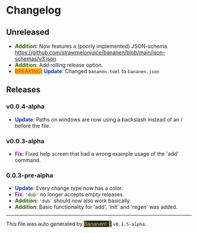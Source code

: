 # Changelog


## Unreleased
            
-  **<span style="color: #336600">Addition</span>**: Now features a (poorly implemented) JSON-schema. <https://github.com/strawmelonjuice/bananen/blob/main/json-schemas/v3.json>
 -  **<span style="color: #336600">Addition</span>**: Add rolling release option.
 - <span style="color: red; background-color: #ffcc00">BREAKING!</span> **<span style="color: #0033cc">Update</span>**: Changed `bananen.toml` to `bananen.json`
 

## Releases




### v0.0.4-alpha
-  **<span style="color: #0033cc">Update</span>**: Paths on windows are now using a backslash instead of an / before the file.
 


### v0.0.3-alpha
-  **<span style="color: #9900cc">Fix</span>**: Fixed help screen that had a wrong example usage of the 'add' command.
 


### 0.0.3-pre-alpha
-  **<span style="color: #0033cc">Update</span>**: Every change type now has a color.
 -  **<span style="color: #9900cc">Fix</span>**: `'dub'` no longer accepts empty releases.
 -  **<span style="color: #336600">Addition</span>**: `'dub'` should now also work basically.
 -  **<span style="color: #336600">Addition</span>**: Basic functionality for 'add', 'init' and 'regen' was added.
 

<hr>
            
This file was auto generated by [<span style="background-color: #24273a; color: #ffcc00">Bananen! 🍌</span>](https://github.com/strawmelonjuice/bananen/) `v0.1.5-alpha`.